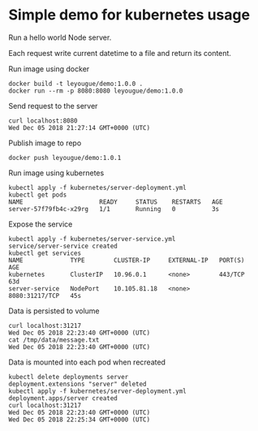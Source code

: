 # Simple demo for kubernetes usage

Run a hello world Node server.

Each request write current datetime to a file and return its content.

Run image using docker
```
docker build -t leyougue/demo:1.0.0 .
docker run --rm -p 8080:8080 leyougue/demo:1.0.0
```

Send request to the server
```
curl localhost:8080
Wed Dec 05 2018 21:27:14 GMT+0000 (UTC)
```

Publish image to repo
```
docker push leyougue/demo:1.0.1
```

Run image using kubernetes
```
kubectl apply -f kubernetes/server-deployment.yml
kubectl get pods                                 
NAME                     READY     STATUS    RESTARTS   AGE
server-57f79fb4c-x29rg   1/1       Running   0          3s
```

Expose the service
```
kubectl apply -f kubernetes/server-service.yml 
service/server-service created
kubectl get services
NAME             TYPE        CLUSTER-IP     EXTERNAL-IP   PORT(S)          AGE
kubernetes       ClusterIP   10.96.0.1      <none>        443/TCP          63d
server-service   NodePort    10.105.81.18   <none>        8080:31217/TCP   45s
```

Data is persisted to volume
```
curl localhost:31217
Wed Dec 05 2018 22:23:40 GMT+0000 (UTC)
cat /tmp/data/message.txt 
Wed Dec 05 2018 22:23:40 GMT+0000 (UTC)
```

Data is mounted into each pod when recreated
```
kubectl delete deployments server                
deployment.extensions "server" deleted
kubectl apply -f kubernetes/server-deployment.yml
deployment.apps/server created
curl localhost:31217                             
Wed Dec 05 2018 22:23:40 GMT+0000 (UTC)
Wed Dec 05 2018 22:25:34 GMT+0000 (UTC)
```

